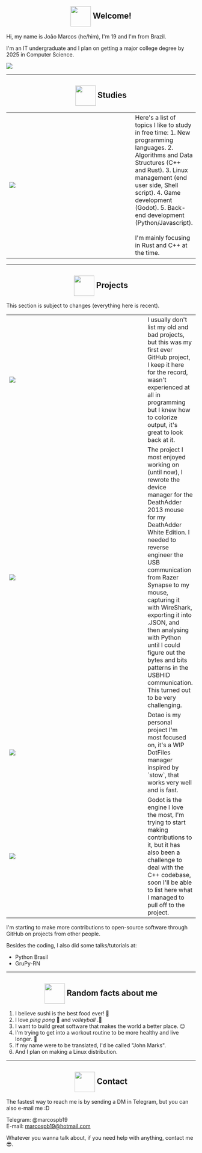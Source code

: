 <!--
  Images links:
    Godot Glasses:     https://i.imgur.com/i4aFkdF.png
    Godot Thinking:    https://i.imgur.com/ekBkvJA.png
    Godot Thumbs Up:   https://i.imgur.com/drB0jSb.png
    Godot Sunglasses:  https://i.imgur.com/Y65KVTs.png
    Godot Wink:        https://i.imgur.com/myYgqBu.png
-->

<!-- Welcome -->
<h2 align="center"><img align="center" src="https://i.imgur.com/i4aFkdF.png" height="54px" />  Welcome!</h2>

Hi, my name is João Marcos (he/him), I'm 19 and I'm from Brazil.

I'm an IT undergraduate and I plan on getting a major college degree by 2025 in Computer Science.

<img src="https://github-readme-stats.vercel.app/api?username=marcospb19&show_icons=true&theme=dark" />

---
<!-- Studies -->
<h2 align="center"><img align="center" src="https://i.imgur.com/ekBkvJA.png" height="54px" />  Studies</h2>

<table>
  <td width=385px>
    <img src="https://github-readme-stats.vercel.app/api/top-langs/?username=marcospb19&layout=compact&theme=dark" />
  </td>
  <td>
    Here's a list of topics I like to study in free time:
    1. New programming languages.
    2. Algorithms and Data Structures (C++ and Rust).
    3. Linux management (end user side, Shell script).
    4. Game development (Godot).
    5. Back-end development (Python/Javascript).
    <br><br>
    I'm mainly focusing in Rust and C++ at the time.
  </td>
</table>

---
<!-- Projects -->
<h2 align="center"><img align="center" src="https://i.imgur.com/drB0jSb.png" height="54px" />  Projects</h2>

This section is subject to changes (everything here is recent).

<table>
  <tr>
    <td width=430px><a href="https://github.com/marcospb19/loadingnewyear"><img src="https://github-readme-stats.vercel.app/api/pin/?username=marcospb19&repo=loadingnewyear&theme=dark" /></a></td>
    <td>
        I usually don't list my old and bad projects, but this was my first ever GitHub project, I keep it here for the record, wasn't experienced at all in programming but I knew how to colorize output, it's great to look back at it.
    </td>
  </tr>

  <tr>
    <td><a href="https://github.com/marcospb19/dawctl"><img src="https://github-readme-stats.vercel.app/api/pin/?username=marcospb19&repo=dawctl&theme=dark" /></a></td>
    <td>
        The project I most enjoyed working on (until now), I rewrote the device manager for the DeathAdder 2013 mouse for my DeathAdder White Edition. I needed to reverse engineer the USB communication from Razer Synapse to my mouse, capturing it with WireShark, exporting it into .JSON, and then analysing with Python until I could figure out the bytes and bits patterns in the USBHID communication. This turned out to be very challenging.
    </td>
  </tr>

  <tr>
    <td><a href="https://github.com/marcospb19/dotao"><img src="https://github-readme-stats.vercel.app/api/pin/?username=marcospb19&repo=dotao&theme=dark" /></a></td>
    <td>
        Dotao is my personal project I'm most focused on, it's a WIP DotFiles manager inspired by `stow`, that works very well and is fast.
    </td>
  </tr>
  
   <tr>
    <td><a href="https://github.com/godotengine/godot"><img src="https://github-readme-stats.vercel.app/api/pin/?username=godotengine&repo=godot&theme=dark" /></a></td>
    <td>
        Godot is the engine I love the most, I'm trying to start making contributions to it, but it has also been a challenge to deal with the C++ codebase, soon I'll be able to list here what I managed to pull off to the project.
    </td>
  </tr>
</table>

I'm starting to make more contributions to open-source software through GitHub on projects from other people.

Besides the coding, I also did some talks/tutorials at:
- Python Brasil
- GruPy-RN
---

<!-- Random facts about me -->
<h2 align="center"><img align="center" src="https://i.imgur.com/Y65KVTs.png" height="54px" />  Random facts about me</h2>

1. I believe sushi is the best food ever! 🍣
2. I love _ping pong_ 🏓 and _volleyball_ .🏐
3. I want to build great software that makes the world a better place. 😉
4. I'm trying to get into a workout routine to be more healthy and live longer. 🙂
6. If my name were to be translated, I'd be called "John Marks".
5. And I plan on making a Linux distribution.


---
<!-- Contact -->
<h2 align="center"><img align="center" src="https://i.imgur.com/myYgqBu.png" height="54px" />  Contact</h2>

The fastest way to reach me is by sending a DM in Telegram, but you can also e-mail me :D

Telegram: @marcospb19 \
E-mail: marcospb19@hotmail.com

Whatever you wanna talk about, if you need help with anything, contact me 😎.
